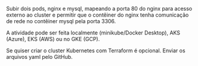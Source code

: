 Subir dois pods, nginx e mysql, mapeando a porta 80 do nginx para acesso externo ao cluster e permitir que o contêiner do nginx tenha comunicação de rede no contêiner mysql pela porta 3306. 

A atividade pode ser feita localmente (minikube/Docker Desktop), AKS (Azure), EKS (AWS) ou no GKE (GCP). 
 
Se quiser criar o cluster Kubernetes com Terraform é opcional. 
Enviar os arquivos yaml pelo GitHub.
